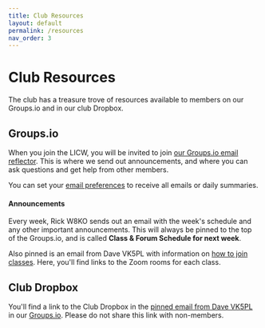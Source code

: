 ```yaml
---
title: Club Resources
layout: default
permalink: /resources
nav_order: 3
---
```


# Club Resources

The club has a treasure trove of resources available to members on our Groups.io and in our club Dropbox.


## Groups.io

When you join the LICW, you will be invited to join [our Groups.io email reflector](https://groups.io/g/LongIslandCWClub/topics). This is where we send out announcements, and where you can ask questions and get help from other members.

You can set your [email preferences](https://groups.io/g/LongIslandCWClub/editsub) to receive all emails or daily summaries. 

#### Announcements

Every week, Rick W8KO sends out an email with the week's schedule and any other important announcements. This will always be pinned to the top of the Groups.io, and is called **Class & Forum Schedule for next week**.

Also pinned is an email from Dave VK5PL with information on [how to join classes](https://groups.io/g/LongIslandCWClub/topic/how_to_join_classes/99048520). Here, you'll find links to the Zoom rooms for each class.


## Club Dropbox

You'll find a link to the Club Dropbox in the [pinned email from Dave VK5PL](https://groups.io/g/LongIslandCWClub/topic/how_to_join_classes/99048520) in our [Groups.io](https://groups.io/g/LongIslandCWClub/topics). Please do not share this link with non-members.
